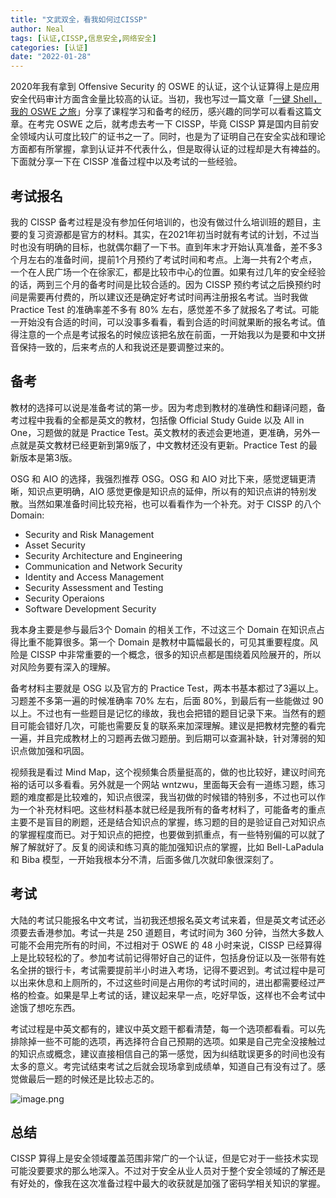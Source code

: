```yaml
---
title: "文武双全，看我如何过CISSP"
author: Neal
tags: [认证,CISSP,信息安全,网络安全]
categories: [认证]
date: "2022-01-28"
---
```


2020年我有拿到 Offensive Security 的 OSWE 的认证，这个认证算得上是应用安全代码审计方面含金量比较高的认证。当初，我也写过一篇文章「[一键 Shell，我的 OSWE 之旅](https://madneal.com/post/oswe/)」分享了课程学习和备考的经历，感兴趣的同学可以看看这篇文章。在考完 OSWE 之后，就考虑去考一下 CISSP，毕竟 CISSP 算是国内目前安全领域内认可度比较广的证书之一了。同时，也是为了证明自己在安全实战和理论方面都有所掌握，拿到认证并不代表什么，但是取得认证的过程却是大有裨益的。下面就分享一下在 CISSP 准备过程中以及考试的一些经验。

## 考试报名

我的 CISSP 备考过程是没有参加任何培训的，也没有做过什么培训班的题目，主要的复习资源都是官方的材料。其实，在2021年初当时就有考试的计划，不过当时也没有明确的目标，也就偶尔翻了一下书。直到年末才开始认真准备，差不多3个月左右的准备时间，提前1个月预约了考试时间和考点。上海一共有2个考点，一个在人民广场一个在徐家汇，都是比较市中心的位置。如果有过几年的安全经验的话，两到三个月的备考时间是比较合适的。因为 CISSP 预约考试之后换预约时间是需要再付费的，所以建议还是确定好考试时间再注册报名考试。当时我做 Practice Test 的准确率差不多有 80% 左右，感觉差不多了就报名了考试。可能一开始没有合适的时间，可以没事多看看，看到合适的时间就果断的报名考试。值得注意的一个点是考试报名的时候应该把名放在前面，一开始我以为是要和中文拼音保持一致的，后来考点的人和我说还是要调整过来的。

## 备考

教材的选择可以说是准备考试的第一步。因为考虑到教材的准确性和翻译问题，备考过程中我看的全都是英文的教材，包括像 Official Study Guide  以及 All in One，习题做的就是 Practice Test。英文教材的表述会更地道，更准确，另外一点就是英文教材已经更新到第9版了，中文教材还没有更新。Practice Test 的最新版本是第3版。

OSG 和 AIO 的选择，我强烈推荐 OSG。OSG 和 AIO 对比下来，感觉逻辑更清晰，知识点更明确，AIO 感觉更像是知识点的延伸，所以有的知识点讲的特别发散。当然如果准备时间比较充裕，也可以看看作为一个补充。对于 CISSP 的八个 Domain:

* Security and Risk Management
* Asset Security
* Security Architecture and Engineering
* Communication and Network Security
* Identity and Access Management
* Security Assessment and Testing
* Security Operaions 
* Software Development Security

我本身主要是参与最后3个 Domain 的相关工作，不过这三个 Domain 在知识点占得比重不能算很多。第一个 Domain 是教材中篇幅最长的，可见其重要程度。风险是 CISSP 中非常重要的一个概念，很多的知识点都是围绕着风险展开的，所以对风险务要有深入的理解。

备考材料主要就是 OSG 以及官方的 Practice Test，两本书基本都过了3遍以上。习题差不多第一遍的时候准确率 70% 左右，后面 80%，到最后有一些能做过 90 以上。不过也有一些题目是记忆的缘故，我也会把错的题目记录下来。当然有的题目可能会错好几次，可能也需要反复的联系来加深理解。建议是把教材完整的看完一遍，并且完成教材上的习题再去做习题册。到后期可以查漏补缺，针对薄弱的知识点做加强和巩固。

视频我是看过 Mind Map，这个视频集合质量挺高的，做的也比较好，建议时间充裕的话可以多看看。另外就是一个网站 wntzwu，里面每天会有一道练习题，练习题的难度都是比较难的，知识点很深，我当初做的时候错的特别多，不过也可以作为一个补充材料吧。这些材料基本就已经是我所有的备考材料了，可能备考的重点主要不是盲目的刷题，还是结合知识点的掌握，练习题的目的是验证自己对知识点的掌握程度而已。对于知识点的把控，也要做到抓重点，有一些特别偏的可以就了解了解就好了。反复的阅读和练习真的能加强知识点的掌握，比如 Bell-LaPadula 和 Biba 模型，一开始我根本分不清，后面多做几次就印象很深刻了。

## 考试

大陆的考试只能报名中文考试，当初我还想报名英文考试来着，但是英文考试还必须要去香港参加。考试一共是 250 道题目，考试时间为 360 分钟，当然大多数人可能不会用完所有的时间，不过相对于 OSWE 的 48 小时来说，CISSP 已经算得上是比较轻松的了。参加考试前记得带好自己的证件，包括身份证以及一张带有姓名全拼的银行卡，考试需要提前半小时进入考场，记得不要迟到。考试过程中是可以出来休息和上厕所的，不过这些时间是占用你的考试时间的，进出都需要经过严格的检查。如果是早上考试的话，建议起来早一点，吃好早饭，这样也不会考试中途饿了想吃东西。

考试过程是中英文都有的，建议中英文题干都看清楚，每一个选项都看看。可以先排除掉一些不可能的选项，再选择符合自己预期的选项。如果是自己完全没接触过的知识点或概念，建议直接相信自己的第一感觉，因为纠结耽误更多的时间也没有太多的意义。考完试结束考试之后就会现场拿到成绩单，知道自己有没有过了。感觉做最后一题的时候还是比较忐忑的。

![image.png](https://s2.loli.net/2022/01/28/x9Bq8fAhMPJOdDT.png)

## 总结

CISSP 算得上是安全领域覆盖范围非常广的一个认证，但是它对于一些技术实现可能没要要求的那么地深入。不过对于安全从业人员对于整个安全领域的了解还是有好处的，像我在这次准备过程中最大的收获就是加强了密码学相关知识的掌握。